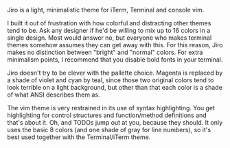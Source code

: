 Jiro is a light, minimalistic theme for iTerm, Terminal and console vim.

I built it out of frustration with how colorful and distracting other themes
tend to be. Ask any designer if he'd be willing to mix up to 16 colors in a
single design. Most would answer no, but everyone who makes terminal themes
somehow assumes they can get away with this. For this reason, Jiro makes no
distinction between "bright" and "normal" colors. For extra minimalism points,
I recommend that you disable bold fonts in your terminal.

Jiro doesn't try to be clever with the pallette choice. Magenta is replaced by
a shade of violet and cyan by teal, since those two original colors tend to
look terrible on a light background, but other than that each color is a shade
of what ANSI describes them as.

The vim theme is very restrained in its use of syntax highlighting. You get
highlighting for control structures and function/method definitions and that's
about it. Oh, and TODOs jump out at you, because they should. It only uses the
basic 8 colors (and one shade of gray for line numbers), so it's best used
together with the Terminal/iTerm theme.
